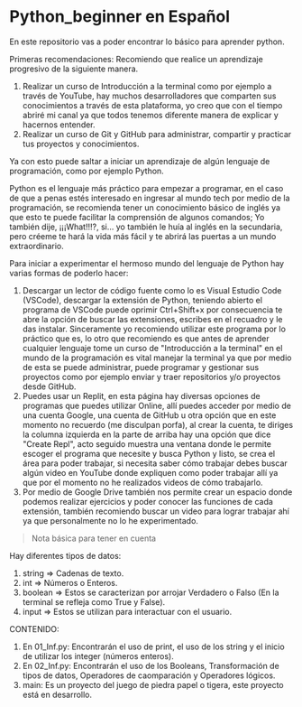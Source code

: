 # Python_beginner en Español
En este repositorio vas a poder encontrar lo básico para aprender python.

Primeras recomendaciones: 
Recomiendo que realice un aprendizaje progresivo de la siguiente manera.
1. Realizar un curso de Introducción a la terminal como por ejemplo a través de YouTube, hay muchos desarrolladores que comparten sus conocimientos a través de esta plataforma, yo creo que con el tiempo abriré mi canal ya que todos tenemos diferente manera de explicar y hacernos entender.
2. Realizar un curso de Git y GitHub para administrar, compartir y practicar tus proyectos y conocimientos.

Ya con esto puede saltar a iniciar un aprendizaje de algún lenguaje de programación, como por ejemplo Python.

Python es el lenguaje más práctico para empezar a programar, en el caso de que a penas estés interesado en ingresar al mundo tech por medio de la programación, se recomienda tener un conocimiento básico de inglés ya que esto te puede facilitar la comprensión de algunos comandos; Yo también dije, ¡¡¡What!!!?, si... yo también le huía al inglés en la secundaria, pero créeme te hará la vida más fácil y te abrirá las puertas a un mundo extraordinario.

Para iniciar a experimentar el hermoso mundo del lenguaje de Python hay varias formas de poderlo hacer:
1. Descargar un lector de código fuente como lo es Visual Estudio Code (VSCode), descargar la extensión de Python, teniendo abierto el programa de VSCode puede oprimir Ctrl+Shift+x por consecuencia te abre la opción de buscar las extensiones, escribes en el recuadro y le das instalar. Sinceramente yo recomiendo utilizar este programa por lo práctico que es, lo otro que recomiendo es que antes de aprender cualquier lenguaje tome un curso de "Introducción a la terminal" en el mundo de la programación es vital manejar la terminal ya que por medio de esta se puede administrar, puede programar y gestionar sus proyectos como por ejemplo enviar y traer repositorios y/o proyectos desde GitHub.
2. Puedes usar un Replit, en esta página hay diversas opciones de programas que puedes utilizar Online, allí puedes acceder por medio de una cuenta Google, una cuenta de GitHub u otra opción que en este momento no recuerdo (me disculpan porfa), al crear la cuenta, te diriges la columna izquierda en la parte de arriba hay una opción que dice "Create Repl", acto seguido muestra una ventana donde le permite escoger el programa que necesite y busca Python y listo, se crea el área para poder trabajar, si necesita saber cómo trabajar debes buscar algún video en YouTube donde expliquen como poder trabajar allí ya que por el momento no he realizados videos de cómo trabajarlo.
3. Por medio de Google Drive también nos permite crear un espacio donde podemos realizar ejercicios y poder conocer las funciones de cada extensión, también recomiendo buscar un video para lograr trabajar ahí ya que personalmente no lo he experimentado.

>Nota básica para tener en cuenta

Hay diferentes tipos de datos:
1. string => Cadenas de texto.
2. int => Números o Enteros.
3. boolean => Estos se caracterizan por arrojar Verdadero o Falso (En la terminal se refleja como True y False).
4. input => Estos se utilizan para interactuar con el usuario.

CONTENIDO:
1. En 01_Inf.py: Encontrarán el uso de print, el uso de los string y el inicio de utilizar los integer (números enteros).
2. En 02_Inf.py: Encontrarán el uso de los Booleans, Transformación de tipos de datos, Operadores de caomparación y Operadores lógicos.
3. main: Es un proyecto del juego de piedra papel o tigera, este proyecto está en desarrollo.
